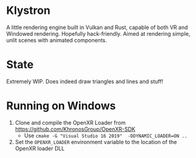# Klystron
A little rendering engine built in Vulkan and Rust, capable of both VR and Windowed rendering. Hopefully hack-friendly. Aimed at rendering simple, unlit scenes with animated components.

# State
Extremely WIP. Does indeed draw triangles and lines and stuff!

# Running on Windows
1. Clone and compile the OpenXR Loader from https://github.com/KhronosGroup/OpenXR-SDK
    * Use `cmake -G "Visual Studio 16 2019"  -DDYNAMIC_LOADER=ON ..`
2. Set the `OPENXR_LOADER` environment variable to the location of the OpenXR loader DLL